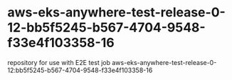# aws-eks-anywhere-test-release-0-12-bb5f5245-b567-4704-9548-f33e4f103358-16
repository for use with E2E test job aws-eks-anywhere-test-release-0-12:bb5f5245-b567-4704-9548-f33e4f103358-16

